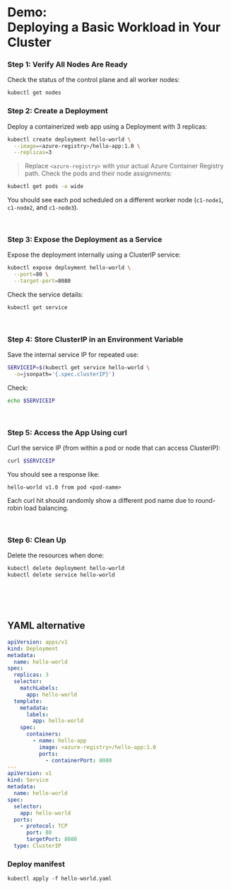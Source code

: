 # Demo:<br>Deploying a Basic Workload in Your Cluster
### Step 1: Verify All Nodes Are Ready
Check the status of the control plane and all worker nodes:
```bash
kubectl get nodes
```

### Step 2: Create a Deployment
Deploy a containerized web app using a Deployment with 3 replicas:
```bash
kubectl create deployment hello-world \
  --image=<azure-registry>/hello-app:1.0 \
  --replicas=3
```
> Replace `<azure-registry>` with your actual Azure Container Registry path.
Check the pods and their node assignments:
```bash
kubectl get pods -o wide
```
You should see each pod scheduled on a different worker node (`c1-node1`, `c1-node2`, and `c1-node3`).

<br>

### Step 3: Expose the Deployment as a Service
Expose the deployment internally using a ClusterIP service:
```bash
kubectl expose deployment hello-world \
  --port=80 \
  --target-port=8080
```
Check the service details:
```bash
kubectl get service
```

<br>

### Step 4: Store ClusterIP in an Environment Variable
Save the internal service IP for repeated use:
```bash
SERVICEIP=$(kubectl get service hello-world \
  -o=jsonpath='{.spec.clusterIP}')
```
Check:
```bash
echo $SERVICEIP
```

<br>

### Step 5: Access the App Using curl
Curl the service IP (from within a pod or node that can access ClusterIP):
```bash
curl $SERVICEIP
```
You should see a response like:
```
hello-world v1.0 from pod <pod-name>
```
Each curl hit should randomly show a different pod name due to round-robin load balancing.

<br>

### Step 6: Clean Up
Delete the resources when done:
```bash
kubectl delete deployment hello-world
kubectl delete service hello-world
```


<br><br><br>


## YAML alternative

```yaml
apiVersion: apps/v1
kind: Deployment
metadata:
  name: hello-world
spec:
  replicas: 3
  selector:
    matchLabels:
      app: hello-world
  template:
    metadata:
      labels:
        app: hello-world
    spec:
      containers:
        - name: hello-app
          image: <azure-registry>/hello-app:1.0
          ports:
            - containerPort: 8080
---
apiVersion: v1
kind: Service
metadata:
  name: hello-world
spec:
  selector:
    app: hello-world
  ports:
    - protocol: TCP
      port: 80
      targetPort: 8080
  type: ClusterIP
```

### Deploy manifest
`kubectl apply -f hello-world.yaml`